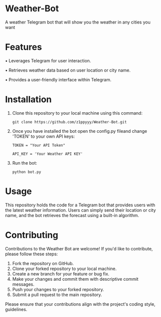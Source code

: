 # Weather-Bot
A weather Telegram bot that will show you the weather in any cities you want

# Features
• Leverages Telegram for user interaction.

• Retrieves weather data based on user location or city name.

• Provides a user-friendly interface within Telegram.

# Installation
1. Clone this repository to your local machine using this command:
   
   ```shell
   git clone https://github.com/z1ppyyy/Weather-Bot.git
   ```

2. Once you have installed the bot open the config.py fileand change 'TOKEN' to your own API keys:
   
   ```shell
   TOKEN = "Your API Token"
   ```
   ```shell
   API_KEY = 'Your Weather API KEY'
   ```

3. Run the bot:

   ```shell
   python bot.py
   ```

# Usage
This repository holds the code for a Telegram bot that provides users with the latest weather information. Users can simply send their location or city name, and the bot retrieves the forecast using a built-in algorithm.

# Contributing
Contributions to the Weather Bot are welcome! If you'd like to contribute, please follow these steps:

1. Fork the repository on GitHub.
2. Clone your forked repository to your local machine.
3. Create a new branch for your feature or bug fix.
4. Make your changes and commit them with descriptive commit messages.
5. Push your changes to your forked repository.
6. Submit a pull request to the main repository.

Please ensure that your contributions align with the project's coding style, guidelines.
